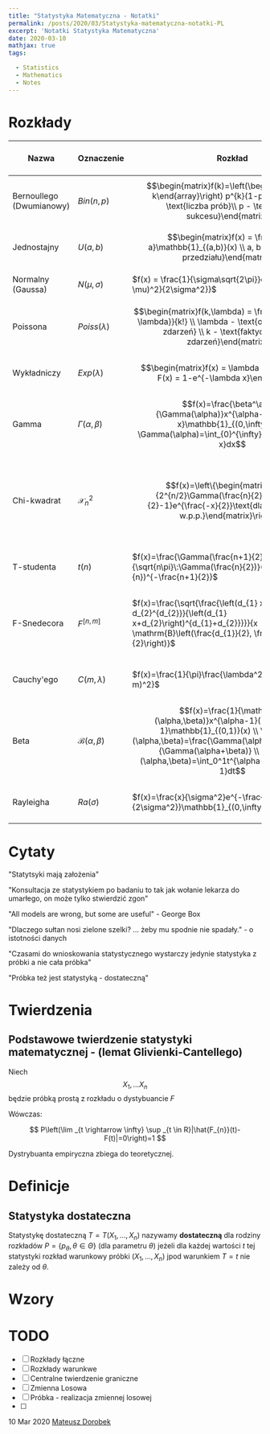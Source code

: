 ```yaml
---
title: "Statystyka Matematyczna - Notatki"
permalink: /posts/2020/03/Statystyka-matematyczna-notatki-PL
excerpt: 'Notatki Statystyka Matematyczna'
date: 2020-03-10
mathjax: true
tags:

  - Statistics
  - Mathematics
  - Notes
---
```


# Rozkłady

| Nazwa                     | Oznaczenie                                                   | Rozkład                                                      | Miary                                                | Funkcja tworząca momenty | Właściwości                                                  |
| ------------------------- | ------------------------------------------------------------ | ------------------------------------------------------------ | ---------------------------------------------------- | ---------------------------------- | ------------------------------------------------------------ |
| Bernoullego (Dwumianowy) | $Bin(n,p)$ | $$\begin{matrix}f(k)=\left(\begin{array}{l}n \\ k\end{array}\right) p^{k}(1-p)^{n-k} \\ n - \text{liczba prób}\\ p -  \text{pstwo. sukcesu}\end{matrix}$$ | $$EX=np \\ VX=np(1-p)$$                             | $\varphi_{X}(t)=q+p e^t$ | n - duże p-małe to $Bin(n,p) \sim Poiss(np)$                 |
| Jednostajny               | $U(a,b)$ | $$\begin{matrix}f(x) = \frac{1}{b-a}\mathbb{1}_{(a,b)}(x) \\ a, b - \text{krance przedziału}\end{matrix}$$ | $$EX = \frac{1}{b-a} \\ VX = \frac{(b-a)^2}{12}$$     | $\varphi_{X}(t)=\frac{e^{ t b}-e^{ t a}}{ t(b-a)}$ |                                                              |
| Normalny (Gaussa)         | $N(\mu,\sigma)$                                              | $f(x) = \frac{1}{\sigma\sqrt{2\pi}}e^{-\frac{(x-\mu)^2}{2\sigma^2}}$ | $$EX = \mu \\ VX=\sigma^2$$                          |                                    | $\bar{X} \sim N(\mu,\frac{\sigma}{\sqrt{n}})\\ \sum{X^2}\sim \mathcal{X}^2_n$ |
| Poissona                  | $Poiss(\lambda)$                                             | $$\begin{matrix}f(k,\lambda) = \frac{\lambda^ke^{-\lambda}}{k!} \\ \lambda - \text{oczekiwana liczba zdarzeń} \\ k - \text{faktyczna liczba zdarzeń}\end{matrix}$$ | $$EX = \lambda \\ VX=\lambda$$                       | $\varphi_{X}(t)=e^{\lambda\left(e^{ t}-1\right)}$ |                                                              |
| Wykładniczy               | $Exp(\lambda)$                                               | $$\begin{matrix}f(x) = \lambda e^{-\lambda x}\\ F(x) = 1-e^{-\lambda x}\end{matrix}$$ | $$EX=\frac{1}{\lambda} \\ VX = \frac{1}{\lambda^2}$$ | $\varphi_{X}(t)=\frac{\lambda}{\lambda-t}$ | $Exp(\lambda)=\Gamma(1,\lambda)$                             |
| Gamma                     | $\Gamma(\alpha,\beta)$                                       | $$f(x)=\frac{\beta^\alpha}{\Gamma(\alpha)}x^{\alpha-1}e^{-\beta x}\mathbb{1}_{(0,\infty)}(x)\\ \Gamma(\alpha)=\int_{0}^{\infty}x^{\alpha-1}e^{-x}dx$$ | $$EX=\frac{\alpha}{\beta} \\ VX=\frac{\alpha}{\beta^2}$$ | $\varphi_{X}(t)=\frac{1}{(1-t \lambda)^{p}}$ | $\Gamma(1)=1\\\Gamma(n+1)=n! \; n\in N\\\Gamma(\frac{1}{2})=\sqrt{\pi}$ |
| Chi-kwadrat               | $\mathcal{X}^2_n$                      | $$f(x)=\left\{\begin{matrix}\frac{1}{2^{n/2}\Gamma(\frac{n}{2})}x^{\frac{n}{2}-1}e^{\frac{-x}{2}}\text{dla }x>0\\ 0\text{ w.p.p.}\end{matrix}\right.$$ | $$EX = n \\ VX=2n$$                                  | $$\varphi_{X}(t)=(1-2 t)^{-n / 2} \\ \text{ dla } 2 t<1$$ | $$X=\sum Z_i^2\;Z_i\sim N(0,1) \\ (Z_1,\dots,Z_n) \:iid \\ X\sim \mathcal{X}^2_n  \\ n\bar Z^2 = (\sqrt{n} \bar{Z})^2\sim \mathcal{X}^2_1\ \\ \mathcal{X}^2_n \sim \Gamma(\frac{n}{2}, \frac{1}{2})$$ |
| T-studenta                | $t(n)$                                                       | $f(x)=\frac{\Gamma(\frac{n+1}{2})}{\sqrt{n\pi}\:\Gamma(\frac{n}{2})}(1+\frac{x^2}{n})^{-\frac{n+1}{2}}$ | $$EX=0\;n>1 \\ VX=\frac{n}{n-2}\;n>2$$              | (nieokreślona) | $$T=\frac{Z}{\sqrt{\frac{X}{n}}} \\ Z\sim N(0,1) \\ X\sim \mathcal{X}^2_n$$ |
| F-Snedecora               | $F^{[n,m]}$                                                  | $f(x)=\frac{\sqrt{\frac{\left(d_{1} x\right)^{d_{1}} d_{2}^{d_{2}}}{\left(d_{1} x+d_{2}\right)^{d_{1}+d_{2}}}}}{x \mathrm{B}\left(\frac{d_{1}}{2}, \frac{d_{2}}{2}\right)}$ | $$EX=\frac{m}{m-2} \;m>2 \\ VX=\frac{2 m^{2}\left(n+m-2\right)}{n\left(m-2\right)^{2}\left(m-4\right)} \; m>4$$ |                                    | $$F = \frac{\frac{X}{n}}{\frac{Y}{m}} \\ X\sim \mathcal{X}^2_n \\ Y\sim \mathcal{X}^2_m$$ |
| Cauchy'ego                | $C(m,\lambda)$                                               | $f(x)=\frac{1}{\pi}\frac{\lambda^2}{\lambda^2+(x-m)^2}$      | $EX$ i $VX$ nie istnieją. | $\varphi_{X}(t)=e^{t m-\lambda}$ | $$C = \frac{X_1}{X_2} \\ X_1,X_x\sim N(0,1) \\ C\sim C(m,\lambda) $$ |
| Beta                      | $\mathcal{B}(\alpha,\beta)$                                        | $$f(x)=\frac{1}{\mathcal{B}(\alpha,\beta)}x^{\alpha-1}(1-x)^{\beta-1}\mathbb{1}_{(0,1)}(x) \\ \mathcal{B}(\alpha,\beta)=\frac{\Gamma(\alpha)\Gamma(\beta)}{\Gamma(\alpha+\beta)} \\ \mathcal{B}(\alpha,\beta)=\int_0^1t^{\alpha-1}(1-t)^{\beta-1}dt$$ | $$EX = \frac{\alpha}{\alpha+\beta} \\ VX=\frac{\alpha \beta}{(\alpha+\beta)^{2}(\alpha+\beta+1)}$$ |                                    |                                                              |
| Rayleigha                 | $Ra(\sigma)$                                                 | $f(x)=\frac{x}{\sigma^2}e^{-\frac{x^2}{2\sigma^2}}\mathbb{1}_{(0,\infty)}(x)$ | $$EX=\sigma\sqrt{\frac{\pi}{2}} \\ VX=\frac{4-\pi}{2}\sigma^2$$ |                                    |                                                              |



# Cytaty

"Statytsyki mają założenia"

"Konsultacja ze statystykiem po badaniu to tak jak wołanie lekarza do umarłego, on może tylko stwierdzić zgon"

"All models are wrong, but some are useful" - George Box

"Dlaczego sułtan nosi zielone szelki? ... żeby mu spodnie nie spadały." - o istotności danych

"Czasami do wnioskowania statystycznego wystarczy jedynie statystyka z próbki a nie cała próbka"

"Próbka też jest statystyką - dostateczną"

# Twierdzenia

## Podstawowe twierdzenie statystyki matematycznej - (lemat Glivienki-Cantellego)

Niech $$X_1, ... X_n$$ będzie próbką prostą z rozkładu o dystybuancie $F$ 

Wówczas:

$$
P\left(\lim _{t \rightarrow \infty} \sup _{t \in R}|\hat{F_{n}}(t)-F(t)|=0\right)=1
$$

Dystrybuanta empiryczna zbiega do teoretycznej.

# Definicje

## Statystyka dostateczna

Statystykę dostateczną $T = T(X_1, ..., X_n)$ nazywamy **dostateczną** dla rodziny rozkładów $P = \{p_{\theta}, \theta \in \Theta\}$ (dla parametru $\theta$) jeżeli dla każdej wartości $t$ tej statystyki rozkład warunkowy próbki $(X_1, \dots, X_n)$ jpod warunkiem $T = t$ nie zależy od $\theta$.



# Wzory

# TODO

- [ ] Rozkłady łączne
- [ ] Rozkłady warunkwe
- [ ] Centralne twierdzenie  graniczne
- [ ] Zmienna Losowa
- [ ] Próbka - realizacja zmiennej losowej
- [ ] 



10 Mar 2020 [Mateusz Dorobek](https://mateuszdorobek.pl/)